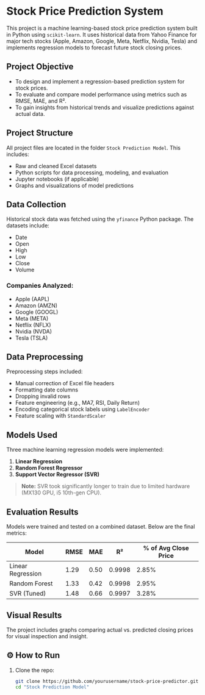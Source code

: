 #  Stock Price Prediction System

This project is a machine learning-based stock price prediction system built in Python using `scikit-learn`. It uses historical data from Yahoo Finance for major tech stocks (Apple, Amazon, Google, Meta, Netflix, Nvidia, Tesla) and implements regression models to forecast future stock closing prices.

##  Project Objective

- To design and implement a regression-based prediction system for stock prices.
- To evaluate and compare model performance using metrics such as RMSE, MAE, and R².
- To gain insights from historical trends and visualize predictions against actual data.

##  Project Structure

All project files are located in the folder `Stock Prediction Model`. This includes:

- Raw and cleaned Excel datasets
- Python scripts for data processing, modeling, and evaluation
- Jupyter notebooks (if applicable)
- Graphs and visualizations of model predictions

##  Data Collection

Historical stock data was fetched using the `yfinance` Python package. The datasets include:
- Date
- Open
- High
- Low
- Close
- Volume

### Companies Analyzed:
- Apple (AAPL)
- Amazon (AMZN)
- Google (GOOGL)
- Meta (META)
- Netflix (NFLX)
- Nvidia (NVDA)
- Tesla (TSLA)

##  Data Preprocessing

Preprocessing steps included:
- Manual correction of Excel file headers
- Formatting date columns
- Dropping invalid rows
- Feature engineering (e.g., MA7, RSI, Daily Return)
- Encoding categorical stock labels using `LabelEncoder`
- Feature scaling with `StandardScaler`

##  Models Used

Three machine learning regression models were implemented:

1. **Linear Regression**
2. **Random Forest Regressor**
3. **Support Vector Regressor (SVR)**

> **Note:** SVR took significantly longer to train due to limited hardware (MX130 GPU, i5 10th-gen CPU).

##  Evaluation Results

Models were trained and tested on a combined dataset. Below are the final metrics:

| Model               | RMSE | MAE  | R²     | % of Avg Close Price |
|--------------------|------|------|--------|-----------------------|
| Linear Regression  | 1.29 | 0.50 | 0.9998 | 2.85%                 |
| Random Forest      | 1.33 | 0.42 | 0.9998 | 2.95%                 |
| SVR (Tuned)        | 1.48 | 0.66 | 0.9997 | 3.28%                 |

## Visual Results

The project includes graphs comparing actual vs. predicted closing prices for visual inspection and insight.

## ⚙️ How to Run

1. Clone the repo:
   ```bash
   git clone https://github.com/yourusername/stock-price-predictor.git
   cd "Stock Prediction Model"
